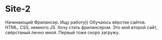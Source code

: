 # Site-2
Начинающий Фрилансер. Ищу работу))
Обучаюсь вёрстке сайтов. HTML, CSS, немного JS. Хочу стать фрилансером.
Это мой второй сайт, свёрстаный лично мной.
Первый тоже скоро загружу.
